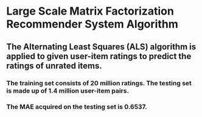 # Large Scale Matrix Factorization Recommender System Algorithm

## The Alternating Least Squares (ALS) algorithm is applied to given user-item ratings to predict the ratings of unrated items.

### The training set consists of 20 million ratings. The testing set is made up of 1.4 million user-item pairs. 

### The MAE acquired on the testing set is 0.6537.
